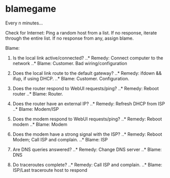# blamegame

Every n minutes...

Check for Internet: 
Ping a random host from a list. 
If no response, iterate through the entire list. 
If no response from any, assign blame.


Blame:
1. Is the local link active/connected?
..* Remedy: Connect computer to the network
..* Blame: Customer. Bad wiring/configuration

2. Does the local link route to the default gateway?
..* Remedy: ifdown && ifup, if using DHCP.
..* Blame: Customer. Configuration.

3. Does the router respond to WebUI requests/ping?
..* Remedy: Reboot router
..* Blame: Router.

4. Does the router have an external IP?
..* Remedy: Refresh DHCP from ISP
..* Blame: Modem/ISP

5. Does the modem respond to WebUI requests/ping?
..* Remedy: Reboot modem
..* Blame: Modem

6. Does the modem have a strong signal with the ISP?
..* Remedy: Reboot Modem; Call ISP and complain.
..* Blame: ISP

7. Are DNS queries answered?
..* Remedy: Change DNS server
..* Blame: DNS

8. Do traceroutes complete?
..* Remedy: Call ISP and complain.
..* Blame: ISP/Last traceroute host to respond
